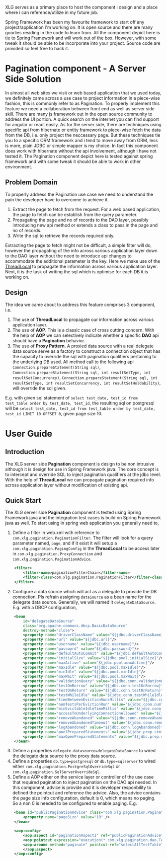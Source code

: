 XLG serves as a primary place to host the component i design and a place where i can reference/utilize in my future job.

Spring Framework has been my favourite framework to start off any project/application i'm working on. It is open source and there are many goodies residing in the code to learn from. All the component depict here is tie to Spring Framework and will work out of the box. However, with some tweak it should be able to be incorporate into your project. Source code are provided so feel free to hack it.

# Pagination component - A Server Side Solution
In almost all web sites we visit or web based application that we used today, we definitely came across a use case to project information in a piece-wise fashion, this is commonly refer to as Pagination. To properly implement this feature we need a collaboration between front end as well as server side skill. There are many js framework out in the open source community to address the UI portion. A quick search on the internet you can find support for angular or react easily. As for the server side, there are techniques using specific api from hibernate or entity framework to piece-wise fetch the data from the DB, i.e. only project the neccessary page. But these techniques tie you to a specific ORM framework and i tend to move away from ORM, less is more, plain JDBC or simple mapper is my choice. In fact this component does work with hibernate without the api involvement, although i have not tested it. The Pagination component depict here is tested against spring framework and with some tweak it should be able to work in other environment.

## Problem Domain
To properly address the Pagination use case we need to understand the pain the developer have to overcome to achieve it.
1. Extract the page to fetch from the request. For a web based application, the page to fetch can be establish from the query parameter.
2. Propagating the page and no of records to the DAO layer, possibly introducing new api method or extends a class to pass in the page and no of records.
3. Write the sql to retrieve the records required only.

Extracting the page to fetch might not be difficult, a simple filter will do, however the propagating of the info across various application layer down to the DAO layer without the need to introduce api changes to accommodate the additional parameter is the key. Here we make use of the [ThreadLocal](http://tutorials.jenkov.com/java-concurrency/threadlocal.html) to propagate the information across various application layer. Next, it is the task of writing the sql which is optimise for each DB it is working on.

## Design
The idea we came about to address this feature comprises 3 component, i.e.
1. The use of __ThreadLocal__ to propagate our information across various application layer.
2. The use of __AOP__. This is a classic case of cross cutting concern. With the help of __AOP__ we can selectively indicate whether a specific __DAO__ api should have a __Pagination__ behavior.
3. The use of __Proxy Pattern__. A proxied data source with a real delegate data source serve as a factory to construct a connection object that has the capacity to override the sql with pagination qualifiers pertaining to the underlying DB used. All method call to the following api  `Connection.prepareStatement(String sql)`, `Connection.prepareStatement(String sql, int resultSetType, int resultSetConcurrency)`, `Connection.prepareStatement(String sql, int resultSetType, int resultSetConcurrency, int resultSetHoldability)`, will override the sql given. 

E.g. with given sql statement of `select test_date, test_id from test_table order by test_date, test_id`, the resulting sql on postgresql will be `select test_date, test_id from test_table order by test_date, test_id LIMIT 10 OFFSET 0`, given page size 10.

# User Guide
## Introduction
The XLG server side __Pagination__ component is design to be non intrusive although it is design for use in Spring Framework java. The core concept is to intercept and override SQL to inject pagination qualifiers at the jdbc level. With the help of __ThreadLocal__ we can propagate pagination required info across application layer without modification of existing api.

## Quick Start
The XLG server side __Pagination__ component is tested using Spring Framework java and the integration test cases is build on Spring Framework java as well. To start using in spring web application you generally need to,
1. Define a filter in web.xml with reference to `com.xlg.pagination.PaginationFilter`. The filter will look for a query parameter named, `page`, and if it exist it will setup a `com.xlg.pagination.PagingConfig` in the __ThreadLocal__ to be access later in `com.xlg.pagination.ProxyConnection` and `com.xlg.pagination.PaginationAdvice`.

```XML
    <filter>
        <filter-name>paginationFilterChain</filter-name>
        <filter-class>com.xlg.pagination.PaginationFilter</filter-class>
    </filter>
```
2. Configure a data source which will act as a delegate to provide the DB connection. Pls refrain assigning `dataSource` as a bean name for the delegate data source. Generally, we will named it `delegateDataSource`. E.g. with a DBCP configuration,

```XML
    <bean 
        id="delegateDataSource" 
        class="org.apache.commons.dbcp.BasicDataSource" 
        destroy-method="close">
        <property name="driverClassName" value="${jdbc.driverClassName}"/>
        <property name="url" value="${jdbc.url}"/>
        <property name="username" value="${jdbc.username}"/>
        <property name="password" value="${jdbc.password}"/>
        <property name="defaultAutoCommit" value="${jdbc.defaultAutoCommit}"/>
        <property name="initialSize" value="${jdbc.pool.initialSize}"/>
        <property name="maxActive" value="${jdbc.pool.maxActive}"/>
        <property name="maxIdle" value="${jdbc.pool.maxIdle}"/>
        <property name="minIdle" value="${jdbc.pool.minIdle}"/>
        <property name="maxWait" value="${jdbc.pool.maxWait}"/>
        <property name="validationQuery" value="${jdbc.conn.validationQuery}"/>
        <property name="testOnBorrow" value="${jdbc.conn.testOnBorrow}"/>
        <property name="testOnReturn" value="${jdbc.conn.testOnReturn}"/>
        <property name="testWhileIdle" value="${jdbc.conn.testWhileIdle}"/>
        <property name="timeBetweenEvictionRunsMillis" value="${jdbc.conn.timeBetweenEvictionRunsMillis}"/>
        <property name="numTestsPerEvictionRun" value="${jdbc.conn.numTestsPerEvictionRun}"/>
        <property name="minEvictableIdleTimeMillis" value="${jdbc.conn.minEvictableIdleTimeMillis}"/>
        <property name="accessToUnderlyingConnectionAllowed" value="${jdbc.conn.accessToUnderlyingConnectionAllowed}"/>
        <property name="removeAbandoned" value="${jdbc.conn.removeAbandoned}"/>
        <property name="removeAbandonedTimeout" value="${jdbc.conn.removeAbandonedTimeout}"/>
        <property name="logAbandoned" value="${jdbc.conn.logAbandoned}"/>
        <property name="poolPreparedStatements" value="${jdbc.prep.stmt.poolPreparedStatements}"/>
        <property name="maxOpenPreparedStatements" value="${jdbc.prep.stmt.maxOpenPreparedStatements}"/>
    </bean>
```
3. Define a properties `delegate.datasource=delegateDataSource` to wired the delegate data source to the proxy data source.
4. Define a properties `db.type=postgresql` or `db.type=sqlserver` to wired either `com.xlg.pagination.PostgreSqlOverrideSql` or `com.xlg.pagination.SqlServerOverrideSql`.
5. Define a AOP either on the service layer or controller of the use case that required pagination to inject pagination on the DAO api needed. In this component, advice is provide and it is developer responbility to defined the pointcut and reference the advice. Also, the advice contains the page size info configuration, default is 0, which means no paging. So a non 0 is needed to be configured to enable paging. E.g.

```XML
    <bean id="publicPaginationAdvice" class="com.xlg.pagination.PaginationAdvice">
        <property name="pageSize" value="10" />
    </bean>

    <aop:config>
        <aop:aspect id="paginationAspect1" ref="publicPaginationAdvice">
	    <aop:pointcut expression="execution(* com.xlg.pagination.dao.TestTableDao.getAllTestTable(..))" id="selectAllTestTable"/>
	    <aop:around method="paginate" pointcut-ref="selectAllTestTable"/>
        </aop:aspect>
    </aop:config>
```
